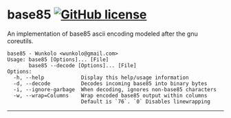 # base85 [![GitHub license](https://img.shields.io/badge/license-MIT-blue.svg)](LICENSE)

An implementation of base85 ascii encoding modeled after the gnu coreutils.

```
base85 - Wunkolo <wunkolo@gmail.com>
Usage: base85 [Options]... [File]
       base85 --decode [Options]... [File]
Options:
  -h, --help            Display this help/usage information
  -d, --decode          Decodes incoming base85 into binary bytes
  -i, --ignore-garbage  When decoding, ignores non-base85 characters
  -w, --wrap=Columns    Wrap encoded base85 output within columns
                        Default is `76`. `0` Disables linewrapping
```
---
